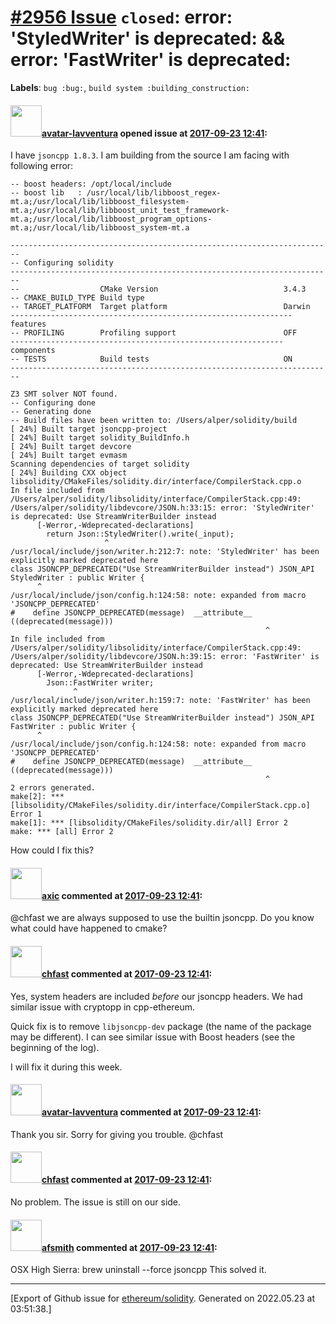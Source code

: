 # [\#2956 Issue](https://github.com/ethereum/solidity/issues/2956) `closed`: error: 'StyledWriter' is deprecated: && error: 'FastWriter' is deprecated:
**Labels**: `bug :bug:`, `build system :building_construction:`


#### <img src="https://avatars.githubusercontent.com/u/18537398?u=790adc50e8eb757043bc51aaf0f886f29f648e01&v=4" width="50">[avatar-lavventura](https://github.com/avatar-lavventura) opened issue at [2017-09-23 12:41](https://github.com/ethereum/solidity/issues/2956):

I have  `jsoncpp 1.8.3`. I am building from the source I am facing with following error:

```
-- boost headers: /opt/local/include
-- boost lib   : /usr/local/lib/libboost_regex-mt.a;/usr/local/lib/libboost_filesystem-mt.a;/usr/local/lib/libboost_unit_test_framework-mt.a;/usr/local/lib/libboost_program_options-mt.a;/usr/local/lib/libboost_system-mt.a

------------------------------------------------------------------------
-- Configuring solidity
------------------------------------------------------------------------
--                  CMake Version                            3.4.3
-- CMAKE_BUILD_TYPE Build type
-- TARGET_PLATFORM  Target platform                          Darwin
--------------------------------------------------------------- features
-- PROFILING        Profiling support                        OFF
------------------------------------------------------------- components
-- TESTS            Build tests                              ON
------------------------------------------------------------------------

Z3 SMT solver NOT found.
-- Configuring done
-- Generating done
-- Build files have been written to: /Users/alper/solidity/build
[ 24%] Built target jsoncpp-project
[ 24%] Built target solidity_BuildInfo.h
[ 24%] Built target devcore
[ 24%] Built target evmasm
Scanning dependencies of target solidity
[ 24%] Building CXX object libsolidity/CMakeFiles/solidity.dir/interface/CompilerStack.cpp.o
In file included from /Users/alper/solidity/libsolidity/interface/CompilerStack.cpp:49:
/Users/alper/solidity/libdevcore/JSON.h:33:15: error: 'StyledWriter' is deprecated: Use StreamWriterBuilder instead
      [-Werror,-Wdeprecated-declarations]
        return Json::StyledWriter().write(_input);
                     ^
/usr/local/include/json/writer.h:212:7: note: 'StyledWriter' has been explicitly marked deprecated here
class JSONCPP_DEPRECATED("Use StreamWriterBuilder instead") JSON_API StyledWriter : public Writer {
      ^
/usr/local/include/json/config.h:124:58: note: expanded from macro 'JSONCPP_DEPRECATED'
#    define JSONCPP_DEPRECATED(message)  __attribute__ ((deprecated(message)))
                                                         ^
In file included from /Users/alper/solidity/libsolidity/interface/CompilerStack.cpp:49:
/Users/alper/solidity/libdevcore/JSON.h:39:15: error: 'FastWriter' is deprecated: Use StreamWriterBuilder instead
      [-Werror,-Wdeprecated-declarations]
        Json::FastWriter writer;
              ^
/usr/local/include/json/writer.h:159:7: note: 'FastWriter' has been explicitly marked deprecated here
class JSONCPP_DEPRECATED("Use StreamWriterBuilder instead") JSON_API FastWriter : public Writer {
      ^
/usr/local/include/json/config.h:124:58: note: expanded from macro 'JSONCPP_DEPRECATED'
#    define JSONCPP_DEPRECATED(message)  __attribute__ ((deprecated(message)))
                                                         ^
2 errors generated.
make[2]: *** [libsolidity/CMakeFiles/solidity.dir/interface/CompilerStack.cpp.o] Error 1
make[1]: *** [libsolidity/CMakeFiles/solidity.dir/all] Error 2
make: *** [all] Error 2
```

How could I fix this?



#### <img src="https://avatars.githubusercontent.com/u/20340?v=4" width="50">[axic](https://github.com/axic) commented at [2017-09-23 12:41](https://github.com/ethereum/solidity/issues/2956#issuecomment-331827762):

@chfast we are always supposed to use the builtin jsoncpp. Do you know what could have happened to cmake?

#### <img src="https://avatars.githubusercontent.com/u/573380?u=6cd4b0f473d862749cbed137d0bb32b726ae071f&v=4" width="50">[chfast](https://github.com/chfast) commented at [2017-09-23 12:41](https://github.com/ethereum/solidity/issues/2956#issuecomment-331838392):

Yes, system headers are included _before_ our jsoncpp headers. We had similar issue with cryptopp in cpp-ethereum.

Quick fix is to remove `libjsoncpp-dev` package (the name of the package may be different). I can see similar issue with Boost headers (see the beginning of the log).

I will fix it during this week.

#### <img src="https://avatars.githubusercontent.com/u/18537398?u=790adc50e8eb757043bc51aaf0f886f29f648e01&v=4" width="50">[avatar-lavventura](https://github.com/avatar-lavventura) commented at [2017-09-23 12:41](https://github.com/ethereum/solidity/issues/2956#issuecomment-331944362):

Thank you sir. Sorry for giving you trouble. @chfast

#### <img src="https://avatars.githubusercontent.com/u/573380?u=6cd4b0f473d862749cbed137d0bb32b726ae071f&v=4" width="50">[chfast](https://github.com/chfast) commented at [2017-09-23 12:41](https://github.com/ethereum/solidity/issues/2956#issuecomment-332022207):

No problem. The issue is still on our side.

#### <img src="https://avatars.githubusercontent.com/u/496726?u=ead6224a21b29e883e5cdb5714bcda513ebb38bb&v=4" width="50">[afsmith](https://github.com/afsmith) commented at [2017-09-23 12:41](https://github.com/ethereum/solidity/issues/2956#issuecomment-357738183):

OSX High Sierra:  brew uninstall --force jsoncpp 
This solved it.


-------------------------------------------------------------------------------



[Export of Github issue for [ethereum/solidity](https://github.com/ethereum/solidity). Generated on 2022.05.23 at 03:51:38.]
